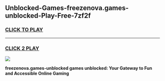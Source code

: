 
## Unblocked-Games-freezenova.games-unblocked-Play-Free-7zf2f
<h3>
<a href="https://premium76.site?title=freezenova.games-unblocked&ref=09A">CLICK TO PLAY</a></h3>
<hr>

<h3>
<a href="https://premium76.site?title=freezenova.games-unblocked&ref=09A">CLICK 2 PLAY</a>
  
</h3>

<a href="https://premium76.site?title=freezenova.games-unblocked&ref=09A"><img src="https://clearcache.store/games.png"></a>


**freezenova.games-unblocked games unblocked: Your Gateway to Fun and Accessible Online Gaming**
